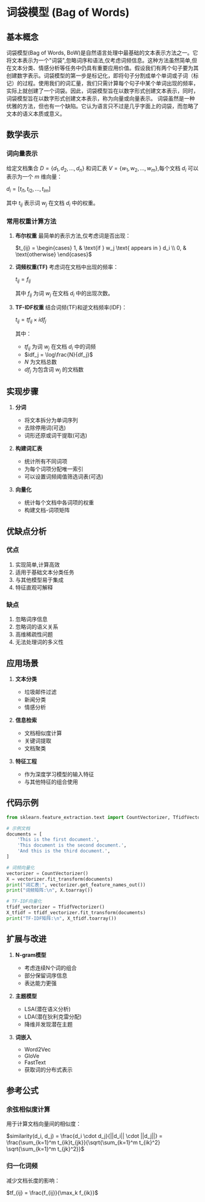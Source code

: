 # 词袋模型 (Bag of Words)

## 基本概念

词袋模型(Bag of Words, BoW)是自然语言处理中最基础的文本表示方法之一。它将文本表示为一个"词袋",忽略词序和语法,仅考虑词频信息。这种方法虽然简单,但在文本分类、情感分析等任务中仍具有重要应用价值。假设我们有两个句子要为其创建数字表示。词袋模型的第一步是标记化，即将句子分割成单个单词或子词（标记）的过程。使用我们的词汇量，我们只需计算每个句子中某个单词出现的频率，实际上就创建了一个词袋。因此，词袋模型旨在以数字形式创建文本表示，同时，词袋模型旨在以数字形式创建文本表示，称为向量或向量表示。 词袋虽然是一种优雅的方法，但也有一个缺陷。它认为语言只不过是几乎字面上的词袋，而忽略了文本的语义本质或意义。

## 数学表示

### 词向量表示

给定文档集合 $D = \{d_1, d_2, ..., d_n\}$ 和词汇表 $V = \{w_1, w_2, ..., w_m\}$,每个文档 $d_i$ 可以表示为一个 $m$ 维向量：

$d_i = [t_{i1}, t_{i2}, ..., t_{im}]$

其中 $t_{ij}$ 表示词 $w_j$ 在文档 $d_i$ 中的权重。

### 常用权重计算方法

1. **布尔权重**
   最简单的表示方法,仅考虑词是否出现：
   
   $t_{ij} = \begin{cases} 1, & \text{if } w_j \text{ appears in } d_i \\ 0, & \text{otherwise} \end{cases}$

2. **词频权重(TF)**
   考虑词在文档中出现的频率：
   
   $t_{ij} = f_{ij}$

   其中 $f_{ij}$ 为词 $w_j$ 在文档 $d_i$ 中的出现次数。

3. **TF-IDF权重**
   结合词频(TF)和逆文档频率(IDF)：
   
   $t_{ij} = tf_{ij} \times idf_j$

   其中：
   - $tf_{ij}$ 为词 $w_j$ 在文档 $d_i$ 中的词频
   - $idf_j = \log\frac{N}{df_j}$
   - $N$ 为文档总数
   - $df_j$ 为包含词 $w_j$ 的文档数

## 实现步骤

1. **分词**
   - 将文本拆分为单词序列
   - 去除停用词(可选)
   - 词形还原或词干提取(可选)

2. **构建词汇表**
   - 统计所有不同词项
   - 为每个词项分配唯一索引
   - 可以设置词频阈值筛选词表(可选)

3. **向量化**
   - 统计每个文档中各词项的权重
   - 构建文档-词项矩阵

## 优缺点分析

### 优点
1. 实现简单,计算高效
2. 适用于基础文本分类任务
3. 与其他模型易于集成
4. 特征直观可解释

### 缺点
1. 忽略词序信息
2. 忽略词的语义关系
3. 高维稀疏性问题
4. 无法处理词的多义性

## 应用场景

1. **文本分类**
   - 垃圾邮件过滤
   - 新闻分类
   - 情感分析

2. **信息检索**
   - 文档相似度计算
   - 关键词提取
   - 文档聚类

3. **特征工程**
   - 作为深度学习模型的输入特征
   - 与其他特征的组合使用

## 代码示例

```python
from sklearn.feature_extraction.text import CountVectorizer, TfidfVectorizer

# 示例文档
documents = [
    'This is the first document.',
    'This document is the second document.',
    'And this is the third document.',
]

# 词频向量化
vectorizer = CountVectorizer()
X = vectorizer.fit_transform(documents)
print("词汇表:", vectorizer.get_feature_names_out())
print("词频矩阵:\n", X.toarray())

# TF-IDF向量化
tfidf_vectorizer = TfidfVectorizer()
X_tfidf = tfidf_vectorizer.fit_transform(documents)
print("TF-IDF矩阵:\n", X_tfidf.toarray())
```

## 扩展与改进

1. **N-gram模型**
   - 考虑连续N个词的组合
   - 部分保留词序信息
   - 表达能力更强

2. **主题模型**
   - LSA(潜在语义分析)
   - LDA(潜在狄利克雷分配)
   - 降维并发现潜在主题

3. **词嵌入**
   - Word2Vec
   - GloVe
   - FastText
   - 获取词的分布式表示

## 参考公式

### 余弦相似度计算

用于计算文档向量间的相似度：

$similarity(d_i, d_j) = \frac{d_i \cdot d_j}{||d_i|| \cdot ||d_j||} = \frac{\sum_{k=1}^m t_{ik}t_{jk}}{\sqrt{\sum_{k=1}^m t_{ik}^2} \sqrt{\sum_{k=1}^m t_{jk}^2}}$

### 归一化词频

减少文档长度的影响：

$tf_{ij} = \frac{f_{ij}}{\max_k f_{ik}}$